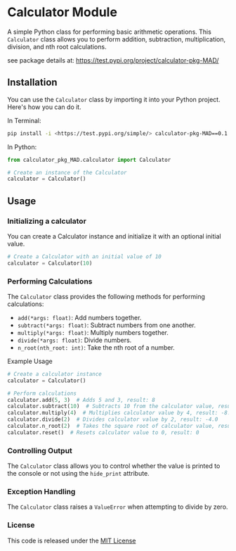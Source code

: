 # Calculator Module

A simple Python class for performing basic arithmetic operations. This `Calculator` class allows you to perform addition, subtraction, multiplication, division, and nth root calculations.

see package details at: <https://test.pypi.org/project/calculator-pkg-MAD/>

## Installation

You can use the `Calculator` class by importing it into your Python project. Here's how you can do it.

In Terminal:

```bash
pip install -i <https://test.pypi.org/simple/> calculator-pkg-MAD==0.1.1
```

In Python:

```python
from calculator_pkg_MAD.calculator import Calculator

# Create an instance of the Calculator
calculator = Calculator()
```

## Usage

### Initializing a calculator

You can create a Calculator instance and initialize it with an optional initial value.

```python
# Create a Calculator with an initial value of 10
calculator = Calculator(10)
```

### Performing Calculations

The `Calculator` class provides the following methods for performing calculations:

- `add(*args: float)`: Add numbers together.
- `subtract(*args: float)`: Subtract numbers from one another.
- `multiply(*args: float)`: Multiply numbers together.
- `divide(*args: float)`: Divide numbers.
- `n_root(nth_root: int)`: Take the nth root of a number.

Example Usage

```python
# Create a calculator instance
calculator = Calculator()

# Perform calculations
calculator.add(5, 3)  # Adds 5 and 3, result: 8
calculator.subtract(10)  # Subtracts 10 from the calculator value, result:-2
calculator.multiply(4)  # Multiplies calculator value by 4, result: -8.0
calculator.divide(2)  # Divides calculator value by 2, result: -4.0
calculator.n_root(2)  # Takes the square root of calculator value, result: (1.2246467991473532e-16+2j)
calculator.reset()  # Resets calculator value to 0, result: 0
```

### Controlling Output

The `Calculator` class allows you to control whether the value is printed to the console or not using the `hide_print` attribute.

### Exception Handling

The `Calculator` class raises a `ValueError` when attempting to divide by zero.

### License

This code is released under the [MIT License](https://opensource.org/license/mit/)
